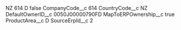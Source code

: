 <?xml version="1.0" encoding="UTF-8"?>
<CustomMetadata xmlns="http://soap.sforce.com/2006/04/metadata" xmlns:xsi="http://www.w3.org/2001/XMLSchema-instance" xmlns:xsd="http://www.w3.org/2001/XMLSchema">
    <label>NZ 614 D</label>
    <protected>false</protected>
    <values>
        <field>CompanyCode__c</field>
        <value xsi:type="xsd:string">614</value>
    </values>
    <values>
        <field>CountryCode__c</field>
        <value xsi:type="xsd:string">NZ</value>
    </values>
    <values>
        <field>DefaultOwnerID__c</field>
        <value xsi:type="xsd:string">0050J00000790FD</value>
    </values>
    <values>
        <field>MapToERPOwnership__c</field>
        <value xsi:type="xsd:boolean">true</value>
    </values>
    <values>
        <field>ProductArea__c</field>
        <value xsi:type="xsd:string">D</value>
    </values>
    <values>
        <field>SourceErpId__c</field>
        <value xsi:type="xsd:string">2</value>
    </values>
</CustomMetadata>
